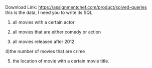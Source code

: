 Download Link: https://assignmentchef.com/product/solved-queries
<br>
this is the data, I need you to write its SQL

1) all movies with a certain actor

2) all movies that are either comedy or action

3) all movies released after 2012

4)the number of movies that are crime

5) the location of movie with a certain movie title.